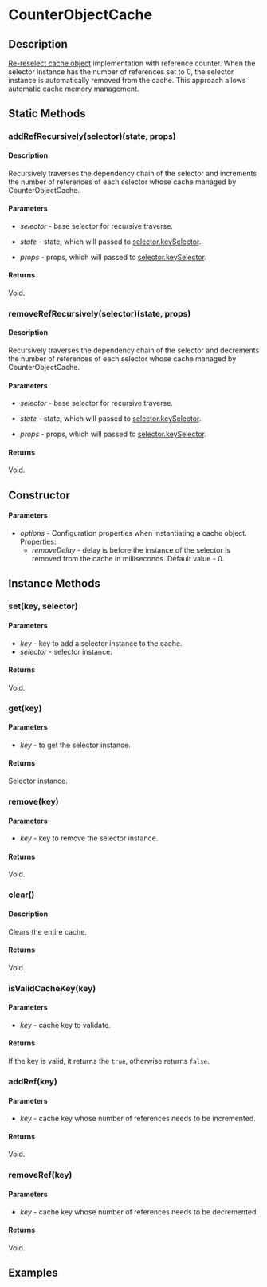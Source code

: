 # CounterObjectCache

## Description

[Re-reselect cache object](https://github.com/toomuchdesign/re-reselect/tree/master/src/cache) implementation with reference counter. When the selector instance has the number of references set to 0, the selector instance is automatically removed from the cache. This approach allows automatic cache memory management.

## Static Methods

### addRefRecursively(selector)(state, props)

#### Description

Recursively traverses the dependency chain of the selector and increments the number of references of each selector whose cache managed by CounterObjectCache.

#### Parameters

- _selector_ - base selector for recursive traverse.

- _state_ - state, which will passed to [selector.keySelector](https://github.com/toomuchdesign/re-reselect#selectorkeyselector).

- _props_ - props, which will passed to [selector.keySelector](https://github.com/toomuchdesign/re-reselect#selectorkeyselector).

#### Returns

Void.

### removeRefRecursively(selector)(state, props)

#### Description

Recursively traverses the dependency chain of the selector and decrements the number of references of each selector whose cache managed by CounterObjectCache.

#### Parameters

- _selector_ - base selector for recursive traverse.

- _state_ - state, which will passed to [selector.keySelector](https://github.com/toomuchdesign/re-reselect#selectorkeyselector).

- _props_ - props, which will passed to [selector.keySelector](https://github.com/toomuchdesign/re-reselect#selectorkeyselector).

#### Returns

Void.

## Constructor

#### Parameters

- _options_ - Configuration properties when instantiating a cache object. Properties:
  - _removeDelay_ - delay is before the instance of the selector is removed from the cache in milliseconds. Default value - 0.

## Instance Methods

### set(key, selector)

#### Parameters

- _key_ - key to add a selector instance to the cache.
- _selector_ - selector instance.

#### Returns

Void.

### get(key)

#### Parameters

- _key_ - to get the selector instance.

#### Returns

Selector instance.

### remove(key)

#### Parameters

- _key_ - key to remove the selector instance.

#### Returns

Void.

### clear()

#### Description

Clears the entire cache.

#### Returns

Void.

### isValidCacheKey(key)

#### Parameters

- _key_ - cache key to validate.

#### Returns

If the key is valid, it returns the `true`, otherwise returns `false`.

### addRef(key)

#### Parameters

- _key_ - cache key whose number of references needs to be incremented.

#### Returns

Void.

### removeRef(key)

#### Parameters

- _key_ - cache key whose number of references needs to be decremented.

#### Returns

Void.

## Examples
